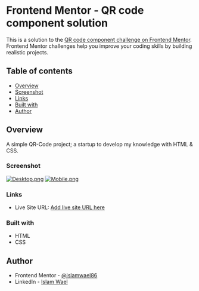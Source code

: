 # Frontend Mentor - QR code component solution

This is a solution to the [QR code component challenge on Frontend Mentor](https://www.frontendmentor.io/challenges/qr-code-component-iux_sIO_H). Frontend Mentor challenges help you improve your coding skills by building realistic projects. 

## Table of contents

- [Overview](#overview)
- [Screenshot](#screenshot)
- [Links](#links)
- [Built with](#built-with)
- [Author](#author)

## Overview

A simple QR-Code project; a startup to develop my knowledge with HTML & CSS.

### Screenshot

[![Desktop.png](https://i.postimg.cc/wBmc849Z/Desktop.png)](https://postimg.cc/DW7b1gJP)
[![Mobile.png](https://i.postimg.cc/HLX5PJ2C/Mobile.png)](https://postimg.cc/f3WJVRpH)

### Links

- Live Site URL: [Add live site URL here](https://islamwael86.github.io/QR-Code/)

### Built with

- HTML
- CSS

## Author

- Frontend Mentor - [@islamwael86](https://www.frontendmentor.io/profile/islamwael86)
- LinkedIn - [Islam Wael](https://www.linkedin.com/in/islam-wael-808b50252/)
